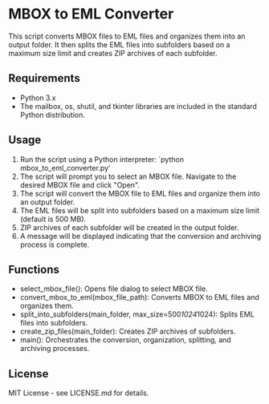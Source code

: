 # MBOX to EML Converter

This script converts MBOX files to EML files and organizes them into an output folder. It then splits the EML files into subfolders based on a maximum size limit and creates ZIP archives of each subfolder.

## Requirements

- Python 3.x
- The mailbox, os, shutil, and tkinter libraries are included in the standard Python distribution.

## Usage

1. Run the script using a Python interpreter:
   `python mbox_to_eml_converter.py'
2. The script will prompt you to select an MBOX file. Navigate to the desired MBOX file and click "Open".
3. The script will convert the MBOX file to EML files and organize them into an output folder.
4. The EML files will be split into subfolders based on a maximum size limit (default is 500 MB).
5. ZIP archives of each subfolder will be created in the output folder.
6. A message will be displayed indicating that the conversion and archiving process is complete.

## Functions

- select_mbox_file(): Opens file dialog to select MBOX file.
- convert_mbox_to_eml(mbox_file_path): Converts MBOX to EML files and organizes them.
- split_into_subfolders(main_folder, max_size=500*1024*1024): Splits EML files into subfolders.
- create_zip_files(main_folder): Creates ZIP archives of subfolders.
- main(): Orchestrates the conversion, organization, splitting, and archiving processes.

## License

MIT License - see LICENSE.md for details.
